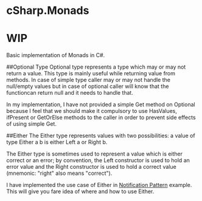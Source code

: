 # cSharp.Monads
# WIP
Basic implementation of Monads in C#. 

##Optional Type
Optional type represents a type which may or may not return a value. This type is mainly useful while returning value from methods. In case of simple type caller may or may not handle the null/empty values but in case of optional caller will know that the functioncan return null and it needs to handle that. 

In my implementation, I have not provided a simple Get method on Optional because I feel that we should make it compulsory to use HasValues, ifPresent or GetOrElse methods to the caller in order to prevent side effects of using simple Get.

##Either
The Either type represents values with two possibilities: a value of type Either a b is either Left a or Right b.

The Either type is sometimes used to represent a value which is either correct or an error; by convention, the Left constructor is used to hold an error value and the Right constructor is used to hold a correct value (mnemonic: "right" also means "correct"). 

I have implemented the use case of Either in [Notification Pattern](https://github.com/Priyankad19/NotificationPattern) example. This will give you fare idea of where and how to use Either.
